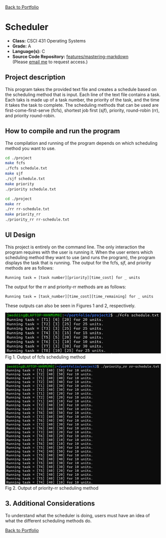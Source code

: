 [Back to Portfolio](./)

Scheduler
===============

-   **Class:** CSCI 431 Operating Systems
-   **Grade:** A
-   **Language(s):** C
-   **Source Code Repository:** [features/mastering-markdown](https://guides.github.com/features/mastering-markdown/)  
    (Please [email me](mailto:jrwedding@csustudent.net?subject=GitHub%20Access) to request access.)

## Project description

This program takes the provided text file and creates a schedule based on the scheduling method that is input. Each line of the text file contains a task. Each taks is made up of a task number, the priority of the task, and the time it takes the task to complete. The scheduling methods that can be used are first-come-first-serve (fcfs), shortest job first (sjf), priority, round-robin (rr), and priority round-robin.

## How to compile and run the program

The compilation and running of the program depends on which scheduling method you want to use.

```bash
cd ./project
make fcfs
./fcfs schedule.txt
make sjf
./sjf schedule.txt
make priority
./priority schedule.txt
```

```bash
cd ./project
make rr
./rr rr-schedule.txt
make priority_rr
./priority_rr rr-schedule.txt
```

## UI Design

This project is entirely on the command line. The only interaction the program requires with the user is running it. When the user enters which scheduling method they want to use (and runs the program), the program displays the task that is running. The output for the fcfs, sjf, and priority methods are as follows: 

    Running task = [task number][priority][time_cost] for _ units

The output for the rr and priority-rr methods are as follows:

    Running task = [task_number][time_cost][time_remaining] for _ units

These outputs can also be seen in Figures 1 and 2, respectively.

![screenshot](images/proj2_fig1.png)  
Fig 1. Output of fcfs scheduling method

![screenshot](images/proj2_fig2.png)  
Fig 2. Output of priority-rr scheduling method

## 3. Additional Considerations

To understand what the scheduler is doing, users must have an idea of what the different scheduling methods do.


[Back to Portfolio](./)
